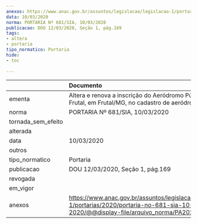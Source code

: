 ```yaml
---
anexos: https://www.anac.gov.br/assuntos/legislacao/legislacao-1/portarias/2020/portaria-no-681-sia-10-03-2020/@@display-file/arquivo_norma/PA2020-0681.pdf
data: 10/03/2020
norma: PORTARIA Nº 681/SIA, 10/03/2020
publicacao: DOU 12/03/2020, Seção 1, pág.169
tags:
- altera
- portaria
tipo_normatico: Portaria
hide: 
- toc 
 
---
```


|                    | Documento                                                                                                                                           |
|:-------------------|:----------------------------------------------------------------------------------------------------------------------------------------------------|
| ementa             | Altera e renova a inscrição do Aeródromo Público de Frutal, em Frutal/MG, no cadastro de aeródromos.                                                |
| norma              | PORTARIA Nº 681/SIA, 10/03/2020                                                                                                                     |
| tornada_sem_efeito |                                                                                                                                                     |
| alterada           |                                                                                                                                                     |
| data               | 10/03/2020                                                                                                                                          |
| outros             |                                                                                                                                                     |
| tipo_normatico     | Portaria                                                                                                                                            |
| publicacao         | DOU 12/03/2020, Seção 1, pág.169                                                                                                                    |
| revogada           |                                                                                                                                                     |
| em_vigor           |                                                                                                                                                     |
| anexos             | https://www.anac.gov.br/assuntos/legislacao/legislacao-1/portarias/2020/portaria-no-681-sia-10-03-2020/@@display-file/arquivo_norma/PA2020-0681.pdf |
